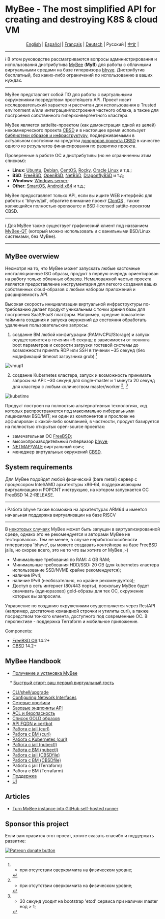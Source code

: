 # MyBee - The most simplified API for creating and destroying K8S & cloud VM

<p align="center">
  <a href="/README.md">English</a> |
  <a href="/README.es.md">Español</a> |
  <a href="/README.fr.md">Français</a> |
  <a href="/README.de.md">Deutsch</a> |
  <span>Русский</span> |
  <a href="/README.ch.md">中文</a> |
</p>

---

:information_source: В этом руководстве рассматриваются вопросы администрирования и использования дистрибутива [MyBee](https://myb.convectix.com) (**MyB**) для работы с облачными виртуальными средами на базе гипервизора [bhyve](https://en.wikipedia.org/wiki/Bhyve). Дистрибутив бесплатный, без каких-либо ограничений по использованию в ваших нуждах.

---

MyBee представляет собой ПО для работы с виртуальными окружениями посредством простейшего API. Проект носит исследовательский характер и рассчитан для использования в Trusted environment и/или интеграции/построения частного облака, а также для построения собственного гиперконвергентного кластера.

MyBee является sattelite-проектом (как демонстрация одной из целей) некоммерческого проекта [CBSD](https://github.com/cbsd/cbsd) и в настоящее время использует [библиотеки образов и инфраструктуру](https://github.com/cbsd/mirrors), поддерживаемыми в актуальном состоянии на средства [донороров проекта CBSD](https://www.patreon.com/clonos) в качестве одного из результатов финансирования по развитию проекта.

Проверенные в работе ОС и дистрибутивы (но не ограниченны этим списком):

- **Linux**: [Ubuntu](https://ubuntu.com/), [Debian](https://www.debian.org/), [CentOS](https://www.centos.org/), [Rocky](https://rockylinux.org/), [Oracle Linux](https://www.oracle.com/linux/) и т.д.;
- **BSD**: [FreeBSD](https://www.freebsd.org/), [OpenBSD](https://www.openbsd.org), [NetBSD](https://netbsd.org), [DragonflyBSD](https://dragonflybsd.org) и т.д;
- **Windows**: [Windows server](https://www.microsoft.com/en-us/windows-server);
- **Other**: [SmartOS](https://www.joyent.com/smartos), [Android x64](https://www.android-x86.org/) и т.д.;

MyBee предоставляет только API, если вы ищите WEB интерфейс для работы с 'bhyve/jail', обратите внимание проект [ClonOS](https://clonos.convectix.com/) , также являющийся полностью opensource и BSD-licensed sattite-проектом CBSD.

---

:information_source: Для MyBee также существует графический клиент под названием [MyBee-QT](https://github.com/myb-project/mybee-qt/) (который можно использовать и с ванильными BSD/Linux системами, без MyBee).

---

## MyBee overwiew

Несмотря на то, что MyBee может запускать любые кастомные инсталляционные ISO образы, продукт в первую очередь ориентирован на работу только облачных образов. Немаловажной частью проекта является предоставление инструментария для легкого создания ваших собственных cloud-образов с любым набором приложений и расширяемость API.

Высокая скорость инициализации виртуальной инфраструктуры по-требованию делает продукт уникальным с точки зрения базы для построения SaaS/FaaS платформ. Например, средние показатели тайминга создания и запуска окружений до состояния обработать удаленные пользовательские запросы:

1) создание ВМ любой конфигурации (RAM/vCPU/Storage) и запуск осуществляется в течении ~5 секунд; в зависимости от тюнинга boot параметров и скорости загрузки гостевой системы до возможности принять RDP или SSH в течении ~35 секунд (без модификаций timeout загрузчика grub) [^1]

![vmup1](https://user-images.githubusercontent.com/926409/165381489-f7a83818-ef09-4d3c-8044-8f91bab488bb.png)

2) создание Kubernetes кластера, запуск и возможность принимать запросы на API: ~30 секунд для single-master и 1 минута 20 секунд для кластера с любым количеством master/worker [^1], [^2]

[^1]: - при отсутствии оверкоммита на физическом уровне;
[^2]: - 30 секунд уходит на bootstrap 'etcd' сервиса при наличии master нод > 1; 

![kubetime](https://user-images.githubusercontent.com/926409/165322452-96f740bb-d7af-4970-affc-056432a17c46.png)


Продукт построен на полностью альтернативных технологиях, код которых распространяется под максимально либеральными лицензиями BSD/MIT; ни один из компонентов и прослоек не аффилирован с какой-либо компанией, в частности, продукт базируется на полностью открытых open-source проектах: 

- замечательная ОС [FreeBSD](https://www.freebsd.org);
- высокопроизводительный гипервизор [bhyve](https://en.wikipedia.org/wiki/Bhyve);
- [NETMAP](https://man.freebsd.org/netmap/4)/[VALE](https://man.freebsd.org/vale/4) виртуальный свич;
- менеджер виртуальных окружений [CBSD](https://github.com/cbsd/cbsd).

## System requirements

Для MyBee подойдет любой физический (bare metal) сервер с процессором Intel/AMD архитектуры x86-64, поддерживающим виртуализацию и POPCNT инструкцию, на котором запускается ОС FreeBSD 14.2-RELEASE.

---

:information_source: Работа bhyve также возможна на архитектурах ARM64 и имеется начальная поддержка виртуализации на базе RISCV

---

В [некоторых случаях](https://wiki.freebsd.org/bhyve#Q:_Can_I_run_multiple_bhyve_hosts_under_VMware_nested_VT-x_EPT.3F) MyBee может быть запущен в виртуализированной среде, однако это не рекомендуется и авторами MyBee не тестировалось. Тем не менее, в случае неработоспособности гипервизора 'bhyve', вы можете создавать контейнера на базе FreeBSD jails, но скорее всего, это не то что вы хотите от MyBee ;-)

* Минимальные требования по RAM: 4 GB RAM;
* Минимальные требования HDD/SSD: 20 GB (для kubernetes кластера использование SSD/NVME крайне рекомендуется);
* наличие IPv4;
* наличие IPv6 (необязательно, но крайне рекомендуется);
* Доступ в сеть интернет (80/443 порты), поскольку MyBee будет скачивать (единоразово) gold-образы для тех ОС, окружение которых вы запросили.

Управление по созданию окружениями осуществляется через RestAPI (например, достаточно командной строчки и утилиты curl), а также посредством тонкого клиента, доступного под современные ОС. В перспективе - поддержка Terraform и мобильное приложение. 

Components:

* [FreeBSD OS](https://www.freebsd.org) 14.2+
* [CBSD](https://github.com/cbsd/cbsd) 14.2+

## MyBee Handbook

* [Получение и установка MyBee](ru/get-myb.md)

$~~~$ * [Быстрый старт: ваш первый виртуальный гость](ru/quick_start.md)

* [CLI/shell/upgrade](ru/shell.md)
* [Configuring Network Interfaces](ru/network.md)
* [Сетевые профили](ru/netprofile.md)
* [Базовые эндпоинты API](ru/api.md)
* [ACL и безопасность](ru/acl.md)
* [Список GOLD образов](ru/images.md)
* [API FQDN и certbot](ru/api_fqdn_certbot.md)
* [Работа с jail (curl)](ru/jail_curl.md)
* [Работа с ВМ (curl)](ru/bhyve_curl.md)
* [Работа с Kubernetes (curl)](ru/k8s_curl.md)
* [Работа с jail (nubectl)](ru/jail_nubectl.md)
* [Работа с ВМ (nubectl)](ru/bhyve_nubectl.md)
* [Работа с jail (CBSDfile)](ru/jail_cbsdfile.md)
* [Работа с ВМ (CBSDfile)](ru/bhyve_cbsdfile.md)
* Работа с jail (Terraform)
* Работа с ВМ (Terrafarm)
* [Поддержка](ru/support.md)
* [UI](ru/ui.md)

## Articles

* [Turn MyBee instance into GitHub self-hosted runner](ru/gh_runners.md)

## Sponsor this project

Если вам нравится этот проект, хотите сказать спасибо и поддержать развитие:

<a href="https://www.patreon.com/clonos"><img src="https://c5.patreon.com/external/logo/become_a_patron_button@2x.png" alt="Patreon donate button" /></a>
